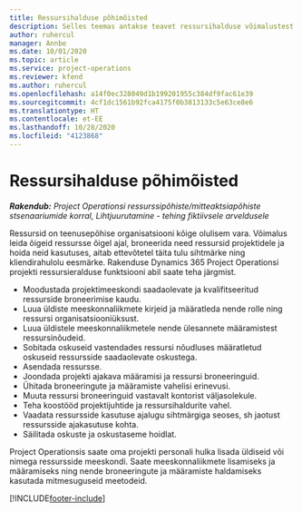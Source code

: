 ```yaml
---
title: Ressursihalduse põhimõisted
description: Selles teemas antakse teavet ressursihalduse võimalustest Microsoft Dynamics Project Operationsis.
author: ruhercul
manager: Annbe
ms.date: 10/01/2020
ms.topic: article
ms.service: project-operations
ms.reviewer: kfend
ms.author: ruhercul
ms.openlocfilehash: a14f0ec328049d1b199201955c384df9fac61e39
ms.sourcegitcommit: 4cf1dc1561b92fca4175f0b3813133c5e63ce8e6
ms.translationtype: HT
ms.contentlocale: et-EE
ms.lasthandoff: 10/28/2020
ms.locfileid: "4123868"
---
```

# <a name="resource-management-key-concepts"></a>Ressursihalduse põhimõisted

_**Rakendub:** Project Operationsi ressurssipõhiste/mitteaktsiapõhiste stsenaariumide korral,  Lihtjuurutamine - tehing fiktiivsele arveldusele_

Ressursid on teenusepõhise organisatsiooni kõige olulisem vara. Võimalus leida õigeid ressursse õigel ajal, broneerida need ressursid projektidele ja hoida neid kasutuses, aitab ettevõtetel täita tulu sihtmärke ning kliendirahulolu eesmärke. Rakenduse Dynamics 365 Project Operationsi projekti ressursieralduse funktsiooni abil saate teha järgmist.

- Moodustada projektimeeskondi saadaolevate ja kvalifitseeritud ressurside broneerimise kaudu.
- Luua üldiste meeskonnaliikmete kirjeid ja määratleda nende rolle ning ressursi organisatsiooniüksust.
- Luua üldistele meeskonnaliikmetele nende ülesannete määramistest ressursinõudeid.
- Sobitada oskuseid vastendades ressursi nõudluses määratletud oskuseid ressursside saadaolevate oskustega.
- Asendada ressursse.
- Joondada projekti ajakava määramisi ja ressursi broneeringuid.
- Ühitada broneeringute ja määramiste vahelisi erinevusi.
- Muuta ressursi broneeringuid vastavalt kontorist väljasolekule.
- Teha koostööd projektijuhtide ja ressursihaldurite vahel.
- Vaadata ressursside kasutuse ajalugu sihtmärgiga seoses, sh jaotust ressursside ajakasutuse kohta.
- Säilitada oskuste ja oskustaseme hoidlat.


Project Operationsis saate oma projekti personali hulka lisada üldiseid või nimega ressursside meeskondi. Saate meeskonnaliikmete lisamiseks ja määramiseks ning nende broneeringute ja määramiste haldamiseks kasutada mitmesuguseid meetodeid. 


[!INCLUDE[footer-include](../includes/footer-banner.md)]